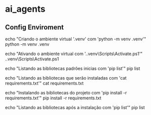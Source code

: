 # ai_agents


## Config Enviroment
echo "Criando o ambiente virtual '.venv' com 'python -m venv .venv'"
python -m venv .venv

echo "Ativando o ambiente virtual com '.\.venv\Scripts\Activate.ps1'"
.\.venv\Scripts\Activate.ps1

echo "Listando as bibliotecas padrões inicias com 'pip list'"
pip list

echo "Listando as bibliotecas que serão instaladas com 'cat requirements.txt'"
cat requirements.txt

echo "Instalando as bibliotecas do projeto com 'pip install -r requirements.txt'"
pip install -r requirements.txt

echo "Listando as bibliotecas após a instalação com 'pip list'"
pip list
